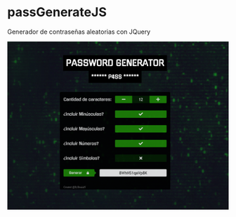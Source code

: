 # passGenerateJS
Generador de contraseñas aleatorias con JQuery

<img src="img/screenshot.png" alt="screenshot">

